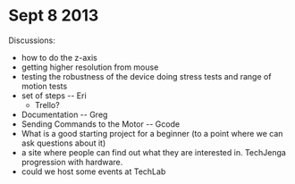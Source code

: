 Sept 8 2013
===========



Discussions:

* how to do the z-axis
* getting higher resolution from mouse
* testing the robustness of the device doing stress tests and range of motion tests
* set of steps -- Eri
  * Trello?
* Documentation -- Greg
* Sending Commands to the Motor -- Gcode
* What is a good starting project for a beginner (to a point where we can ask questions about it)
 * a site where people can find out what they are interested in.  TechJenga progression with hardware.
* could we host some events at TechLab





